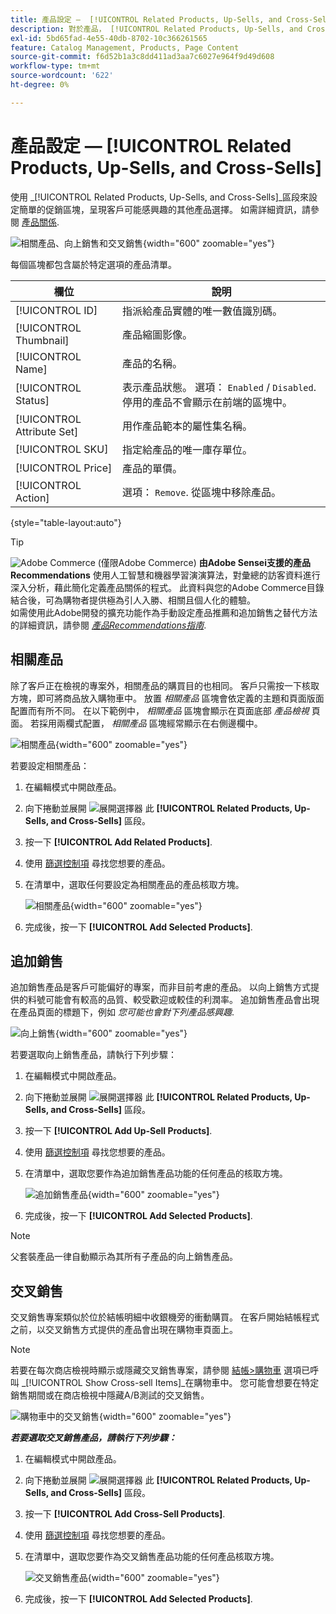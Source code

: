 ```yaml
---
title: 產品設定 —  [!UICONTROL Related Products, Up-Sells, and Cross-Sells]
description: 對於產品， [!UICONTROL Related Products, Up-Sells, and Cross-Sells] 設定會定義產品頁面上的簡單促銷區塊，以強調您選擇的其他產品。
exl-id: 5bd65fad-4e55-40db-8702-10c366261565
feature: Catalog Management, Products, Page Content
source-git-commit: f6d52b1a3c8dd411ad3aa7c6027e964f9d49d608
workflow-type: tm+mt
source-wordcount: '622'
ht-degree: 0%

---
```


# 產品設定 —  [!UICONTROL Related Products, Up-Sells, and Cross-Sells]

使用 _[!UICONTROL Related Products, Up-Sells, and Cross-Sells]_區段來設定簡單的促銷區塊，呈現客戶可能感興趣的其他產品選擇。 如需詳細資訊，請參閱 [產品關係](../merchandising-promotions/product-relationships.md).

![相關產品、向上銷售和交叉銷售](./assets/product-related-up-sell-cross-sell.png){width="600" zoomable="yes"}

每個區塊都包含屬於特定選項的產品清單。

| 欄位 | 說明 |
|--- |--- |
| [!UICONTROL ID] | 指派給產品實體的唯一數值識別碼。 |
| [!UICONTROL Thumbnail] | 產品縮圖影像。 |
| [!UICONTROL Name] | 產品的名稱。 |
| [!UICONTROL Status] | 表示產品狀態。 選項： `Enabled` / `Disabled`. 停用的產品不會顯示在前端的區塊中。 |
| [!UICONTROL Attribute Set] | 用作產品範本的屬性集名稱。 |
| [!UICONTROL SKU] | 指定給產品的唯一庫存單位。 |
| [!UICONTROL Price] | 產品的單價。 |
| [!UICONTROL Action] | 選項： `Remove`. 從區塊中移除產品。 |

{style="table-layout:auto"}

>[!TIP]
>
>![Adobe Commerce](../assets/adobe-logo.svg) (僅限Adobe Commerce) **由Adobe Sensei支援的產品Recommendations** 使用人工智慧和機器學習演演算法，對彙總的訪客資料進行深入分析，藉此簡化定義產品關係的程式。 此資料與您的Adobe Commerce目錄結合後，可為購物者提供極為引人入勝、相關且個人化的體驗。
><br/>
>如需使用此Adobe開發的擴充功能作為手動設定產品推薦和追加銷售之替代方法的詳細資訊，請參閱 _[產品Recommendations指南](https://experienceleague.adobe.com/docs/commerce-merchant-services/product-recommendations/guide-overview.html)_.

## 相關產品

除了客戶正在檢視的專案外，相關產品的購買目的也相同。 客戶只需按一下核取方塊，即可將商品放入購物車中。 放置 _相關產品_ 區塊會依定義的主題和頁面版面配置而有所不同。 在以下範例中， _相關產品_ 區塊會顯示在頁面底部 _產品檢視_ 頁面。 若採用兩欄式配置， _相關產品_ 區塊經常顯示在右側邊欄中。

![相關產品](./assets/storefront-product-related-products.png){width="600" zoomable="yes"}

若要設定相關產品：

1. 在編輯模式中開啟產品。

1. 向下捲動並展開 ![展開選擇器](../assets/icon-display-expand.png) 此 **[!UICONTROL Related Products, Up-Sells, and Cross-Sells]** 區段。

1. 按一下 **[!UICONTROL Add Related Products]**.

1. 使用 [篩選控制項](../getting-started/admin-grid-controls.md) 尋找您想要的產品。

1. 在清單中，選取任何要設定為相關產品的產品核取方塊。

   ![相關產品](./assets/products-related-add.png){width="600" zoomable="yes"}

1. 完成後，按一下 **[!UICONTROL Add Selected Products]**.

## 追加銷售

追加銷售產品是客戶可能偏好的專案，而非目前考慮的產品。 以向上銷售方式提供的料號可能會有較高的品質、較受歡迎或較佳的利潤率。 追加銷售產品會出現在產品頁面的標題下，例如 _您可能也會對下列產品感興趣_.

![向上銷售](./assets/storefront-product-upsell.png){width="600" zoomable="yes"}

若要選取向上銷售產品，請執行下列步驟：

1. 在編輯模式中開啟產品。

1. 向下捲動並展開 ![展開選擇器](../assets/icon-display-expand.png) 此 **[!UICONTROL Related Products, Up-Sells, and Cross-Sells]** 區段。

1. 按一下 **[!UICONTROL Add Up-Sell Products]**.

1. 使用 [篩選控制項](../getting-started/admin-grid-controls.md) 尋找您想要的產品。

1. 在清單中，選取您要作為追加銷售產品功能的任何產品的核取方塊。

   ![追加銷售產品](./assets/product-up-sell-add.png){width="600" zoomable="yes"}

1. 完成後，按一下 **[!UICONTROL Add Selected Products]**.

>[!NOTE]
>
>父套裝產品一律自動顯示為其所有子產品的向上銷售產品。

## 交叉銷售

交叉銷售專案類似於位於結帳明細中收銀機旁的衝動購買。 在客戶開始結帳程式之前，以交叉銷售方式提供的產品會出現在購物車頁面上。

>[!NOTE]
>
>若要在每次商店檢視時顯示或隱藏交叉銷售專案，請參閱 [結帳>購物車](../configuration-reference/sales/checkout.md) 選項已呼叫 _[!UICONTROL Show Cross-sell Items]_在購物車中。 您可能會想要在特定銷售期間或在商店檢視中隱藏A/B測試的交叉銷售。

![購物車中的交叉銷售](./assets/storefront-cart-cross-sells.png){width="600" zoomable="yes"}

**_若要選取交叉銷售產品，請執行下列步驟：_**

1. 在編輯模式中開啟產品。

1. 向下捲動並展開 ![展開選擇器](../assets/icon-display-expand.png) 此 **[!UICONTROL Related Products, Up-Sells, and Cross-Sells]** 區段。

1. 按一下 **[!UICONTROL Add Cross-Sell Products]**.

1. 使用 [篩選控制項](../getting-started/admin-grid-controls.md) 尋找您想要的產品。

1. 在清單中，選取您要作為交叉銷售產品功能的任何產品核取方塊。

   ![交叉銷售產品](./assets/product-cross-sell-add.png){width="600" zoomable="yes"}

1. 完成後，按一下 **[!UICONTROL Add Selected Products]**.
